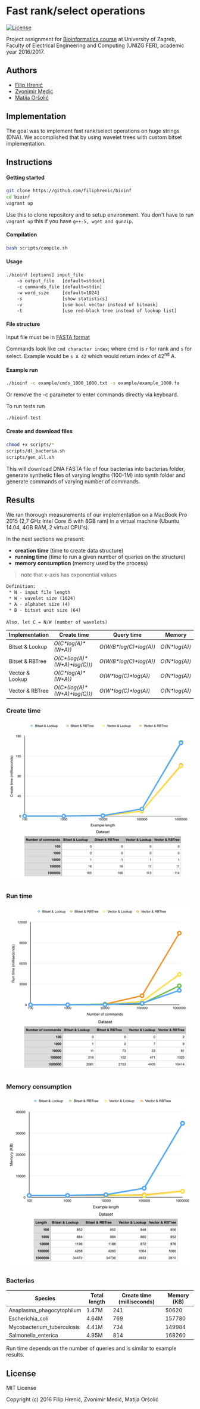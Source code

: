 # Fast rank/select operations

[![License](https://img.shields.io/packagist/l/doctrine/orm.svg)](https://img.shields.io/packagist/l/doctrine/orm.svg)

Project assignment for [Bioinformatics course](http://www.fer.unizg.hr/predmet/bio) at University of Zagreb, Faculty of Electrical Engineering and Computing (UNIZG FER), academic year 2016/2017.

## Authors
- [Filip Hrenić](https://github.com/filiphrenic)
- [Zvonimir Medić](https://github.com/admiralbulldog)
- [Matija Oršolić](https://github.com/mators)

## Implementation
The goal was to implement fast rank/select operations on huge strings (DNA). We accomplished that by using wavelet trees with custom bitset implementation.

## Instructions

#### Getting started
```bash
git clone https://github.com/filiphrenic/bioinf
cd bioinf
vagrant up
```
Use this to clone repository and to setup environment. You don't have to run ```vagrant up``` this if you have ```g++-5, wget and gunzip```.

#### Compilation
```bash
bash scripts/compile.sh
```
#### Usage
```
./bioinf [options] input_file
	-o output_file   [default=stdout]
	-c commands_file [default=stdin]
	-w word_size     [default=1024]
	-s               [show statistics]
	-v               [use bool vector instead of bitmask]
	-t               [use red-black tree instead of lookup list]
```
#### File structure
Input file must be in [FASTA format](https://en.wikipedia.org/wiki/FASTA_format)

Commands look like ```cmd character index```; where cmd is ```r``` for rank and ```s``` for select. Example would be ```s A 42``` which would return index of 42<sup>nd</sup> A.

#### Example run
```bash
./bioinf -c example/cmds_1000_1000.txt -s example/example_1000.fa
```
Or remove the -c parameter to enter commands directly via keyboard.

To run tests run
```bash
./bioinf-test
```

#### Create and download files
```bash
chmod +x scripts/*
scripts/dl_bacteria.sh
scripts/gen_all.sh
```
This will download DNA FASTA file of four bacterias into bacterias folder, generate synthetic files of varying lengths (100-1M) into synth folder and generate commands of varying number of commands.

## Results

We ran thorough measurements of our implementation on a MacBook Pro 2015 (2,7 GHz Intel Core i5 with 8GB ram) in a virtual machine (Ubuntu 14.04, 4GB RAM, 2 virtual CPU's).

In the next sections we present:
 - **creation time** (time to create data structure)
 - **running time** (time to run a given number of queries on the structure)
 - **memory consumption** (memory used by the process)

> note that x-axis has exponential values

```
Definition:
 * N - input file length
 * W - wavelet size (1024)
 * A - alphabet size (4)
 * B - bitset unit size (64)

Also, let C = N/W (number of wavelets) 
```

Implementation | Create time | Query time | Memory
------------ | ------------- | ------------- | -------------
Bitset & Lookup | _O(C\*log(A)\*(W+A))_ | _O(W/B\*log(C)*log(A))_ | _O(N\*log(A))_
Bitset & RBTree | _O(C\*(log(A)\*(W+A)+log(C)))_ | _O(W/B\*log(C)*log(A))_ | _O(N\*log(A))_
Vector & Lookup | _O(C\*log(A)\*(W+A))_ | _O(W\*log(C)*log(A))_ | _O(N\*log(A))_
Vector & RBTree | _O(C\*(log(A)\*(W+A)+log(C)))_ | _O(W\*log(C)*log(A))_ | _O(N\*log(A))_

### Create time

![Create time](images/create_time.png)

### Run time

![Run time](images/run_time.png)

### Memory consumption

![Memory](images/memory.png)

### Bacterias

Species | Total length | Create time (milliseconds) | Memory (KB)
------------ | ------------- | ------------- | -------------
Anaplasma_phagocytophilum | 1.47M | 241 | 50620
Escherichia_coli | 4.64M | 769 | 157780
Mycobacterium_tuberculosis | 4.41M | 734 | 149984
Salmonella_enterica | 4.95M | 814 | 168260

Run time depends on the number of queries and is similar to example results.

License
---------
MIT License

Copyright (c) 2016 Filip Hrenić, Zvonimir Medić, Matija Oršolić
